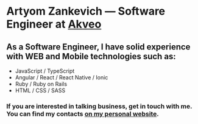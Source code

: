 # Artyom Zankevich — Software Engineer at [Akveo](https://www.akveo.com)
## As a Software Engineer, I have solid experience with WEB and Mobile technologies such as:
- JavaScript / TypeScript
- Angular / React / React Native / Ionic
- Ruby / Ruby on Rails
- HTML / CSS / SASS
### If you are interested in talking business, get in touch with me. You can find my contacts [on my personal website](https://www.zankevich.com).
